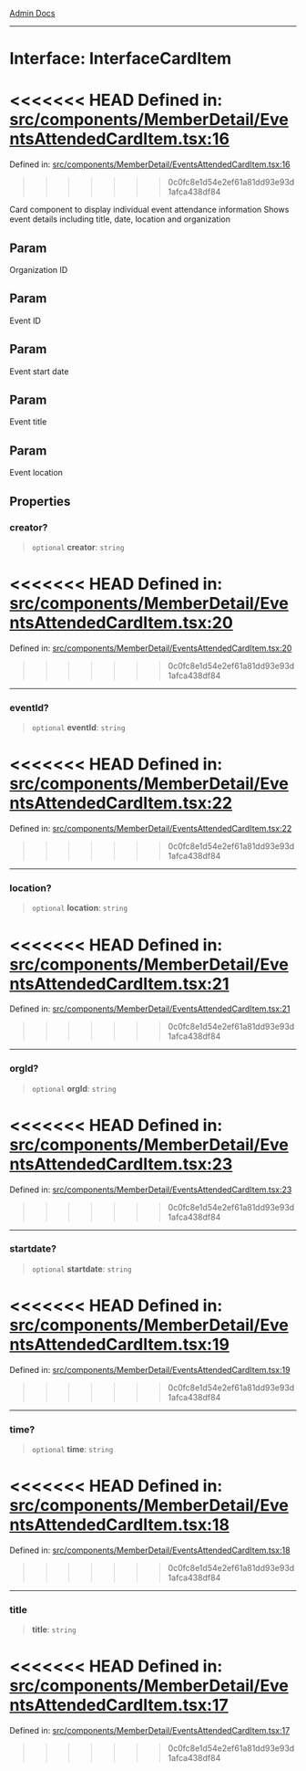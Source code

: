 [Admin Docs](/)

***

# Interface: InterfaceCardItem

<<<<<<< HEAD
Defined in: [src/components/MemberDetail/EventsAttendedCardItem.tsx:16](https://github.com/abhassen44/talawa-admin/blob/285f7384c3d26b5028a286d84f89b85120d130a2/src/components/MemberDetail/EventsAttendedCardItem.tsx#L16)
=======
Defined in: [src/components/MemberDetail/EventsAttendedCardItem.tsx:16](https://github.com/PalisadoesFoundation/talawa-admin/blob/main/src/components/MemberDetail/EventsAttendedCardItem.tsx#L16)
>>>>>>> 0c0fc8e1d54e2ef61a81dd93e93d1afca438df84

Card component to display individual event attendance information
Shows event details including title, date, location and organization

## Param

Organization ID

## Param

Event ID

## Param

Event start date

## Param

Event title

## Param

Event location

## Properties

### creator?

> `optional` **creator**: `string`

<<<<<<< HEAD
Defined in: [src/components/MemberDetail/EventsAttendedCardItem.tsx:20](https://github.com/abhassen44/talawa-admin/blob/285f7384c3d26b5028a286d84f89b85120d130a2/src/components/MemberDetail/EventsAttendedCardItem.tsx#L20)
=======
Defined in: [src/components/MemberDetail/EventsAttendedCardItem.tsx:20](https://github.com/PalisadoesFoundation/talawa-admin/blob/main/src/components/MemberDetail/EventsAttendedCardItem.tsx#L20)
>>>>>>> 0c0fc8e1d54e2ef61a81dd93e93d1afca438df84

***

### eventId?

> `optional` **eventId**: `string`

<<<<<<< HEAD
Defined in: [src/components/MemberDetail/EventsAttendedCardItem.tsx:22](https://github.com/abhassen44/talawa-admin/blob/285f7384c3d26b5028a286d84f89b85120d130a2/src/components/MemberDetail/EventsAttendedCardItem.tsx#L22)
=======
Defined in: [src/components/MemberDetail/EventsAttendedCardItem.tsx:22](https://github.com/PalisadoesFoundation/talawa-admin/blob/main/src/components/MemberDetail/EventsAttendedCardItem.tsx#L22)
>>>>>>> 0c0fc8e1d54e2ef61a81dd93e93d1afca438df84

***

### location?

> `optional` **location**: `string`

<<<<<<< HEAD
Defined in: [src/components/MemberDetail/EventsAttendedCardItem.tsx:21](https://github.com/abhassen44/talawa-admin/blob/285f7384c3d26b5028a286d84f89b85120d130a2/src/components/MemberDetail/EventsAttendedCardItem.tsx#L21)
=======
Defined in: [src/components/MemberDetail/EventsAttendedCardItem.tsx:21](https://github.com/PalisadoesFoundation/talawa-admin/blob/main/src/components/MemberDetail/EventsAttendedCardItem.tsx#L21)
>>>>>>> 0c0fc8e1d54e2ef61a81dd93e93d1afca438df84

***

### orgId?

> `optional` **orgId**: `string`

<<<<<<< HEAD
Defined in: [src/components/MemberDetail/EventsAttendedCardItem.tsx:23](https://github.com/abhassen44/talawa-admin/blob/285f7384c3d26b5028a286d84f89b85120d130a2/src/components/MemberDetail/EventsAttendedCardItem.tsx#L23)
=======
Defined in: [src/components/MemberDetail/EventsAttendedCardItem.tsx:23](https://github.com/PalisadoesFoundation/talawa-admin/blob/main/src/components/MemberDetail/EventsAttendedCardItem.tsx#L23)
>>>>>>> 0c0fc8e1d54e2ef61a81dd93e93d1afca438df84

***

### startdate?

> `optional` **startdate**: `string`

<<<<<<< HEAD
Defined in: [src/components/MemberDetail/EventsAttendedCardItem.tsx:19](https://github.com/abhassen44/talawa-admin/blob/285f7384c3d26b5028a286d84f89b85120d130a2/src/components/MemberDetail/EventsAttendedCardItem.tsx#L19)
=======
Defined in: [src/components/MemberDetail/EventsAttendedCardItem.tsx:19](https://github.com/PalisadoesFoundation/talawa-admin/blob/main/src/components/MemberDetail/EventsAttendedCardItem.tsx#L19)
>>>>>>> 0c0fc8e1d54e2ef61a81dd93e93d1afca438df84

***

### time?

> `optional` **time**: `string`

<<<<<<< HEAD
Defined in: [src/components/MemberDetail/EventsAttendedCardItem.tsx:18](https://github.com/abhassen44/talawa-admin/blob/285f7384c3d26b5028a286d84f89b85120d130a2/src/components/MemberDetail/EventsAttendedCardItem.tsx#L18)
=======
Defined in: [src/components/MemberDetail/EventsAttendedCardItem.tsx:18](https://github.com/PalisadoesFoundation/talawa-admin/blob/main/src/components/MemberDetail/EventsAttendedCardItem.tsx#L18)
>>>>>>> 0c0fc8e1d54e2ef61a81dd93e93d1afca438df84

***

### title

> **title**: `string`

<<<<<<< HEAD
Defined in: [src/components/MemberDetail/EventsAttendedCardItem.tsx:17](https://github.com/abhassen44/talawa-admin/blob/285f7384c3d26b5028a286d84f89b85120d130a2/src/components/MemberDetail/EventsAttendedCardItem.tsx#L17)
=======
Defined in: [src/components/MemberDetail/EventsAttendedCardItem.tsx:17](https://github.com/PalisadoesFoundation/talawa-admin/blob/main/src/components/MemberDetail/EventsAttendedCardItem.tsx#L17)
>>>>>>> 0c0fc8e1d54e2ef61a81dd93e93d1afca438df84
